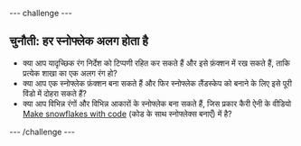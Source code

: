 --- challenge ---

## चुनौती: हर स्नोफ्लेक अलग होता है

- क्या आप यादृच्छिक रंग निर्देश को टिप्पणी रहित कर सकते हैं और इसे फ़ंक्शन में रख सकते हैं, ताकि प्रत्येक शाखा का एक अलग रंग हो?
- क्या आप एक स्नोफ्लेक फ़ंक्शन बना सकते हैं और फिर स्नोफ्लेक लैंडस्केप को बनाने के लिए इसे पूरी विंडो में दोहरा सकते हैं?
- क्या आप विभिन्न रंगों और विभिन्न आकारों के स्नोफ्लेक बना सकते हैं, जिस प्रकार कैरी ऐनी के वीडियो [Make snowflakes with code](https://www.youtube.com/watch?v=DHmeX7YTHBY) (कोड के साथ स्नोफ्लेक्स बनाएँ) में है?

--- /challenge ---
